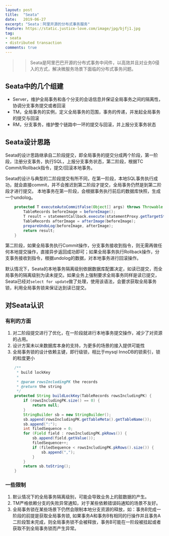 ```yaml
---
layout: post
title:  "Seata"
date:   2019-06-27
excerpt: "Seata：阿里开源的分布式事务服务"
feature: https://static.justice-love.com/image/jpg/bjfj1.jpg
tag:
- seata
- distributed transaction
comments: true
---
```


>> Seata是阿里巴巴开源的分布式事务中间件，以高效并且对业务0侵入的方式，解决微服务场景下面临的分布式事务问题。

## Seata中的几个组建

* Server，维护全局事务和各个分支的会话信息并保证全局事务之间的隔离性，协调分支事务提交或者回滚
* TM，全局事务的实例，定义全局事务的范围，事务的传递，并发起全局事务的提交与回滚
* RM，分支事务，维护整个链路中一环的提交与回滚，并上报分支事务状态

## Seata设计思路

Seata的设计思路继承自二阶段提交，即全局事务的提交分成两个阶段，第一阶段，注册分支事务，执行SQL，上报分支事务状态，第二阶段，根据TC Commit/Rollback指令，提交/回滚本地事务。

Seata的设计与典型的二阶段提交有所不同，在第一阶段，本地SQL事务执行成功，就会直接commit，并不会推迟到第二阶段才提交，全局事务仍然是到第二阶段才进行提交。
本地事务在第一阶段，会根据事务执行前后的数据库快照，生成一个undolog。
```java
    protected T executeAutoCommitFalse(Object[] args) throws Throwable {
        TableRecords beforeImage = beforeImage();
        T result = statementCallback.execute(statementProxy.getTargetStatement(), args);
        TableRecords afterImage = afterImage(beforeImage);
        prepareUndoLog(beforeImage, afterImage);
        return result;
    }
```
第二阶段，如果全局事务执行Commit操作，分支事务接收到指令，则无需再做任何本地提交操作，直接异步返回成功即可；如果全局事务执行Rollback操作，分支事务接收到指令，根据undolog的数据，对本地事务进行回滚操作。

默认情况下，Seata的本地事务隔离级别依据数据库配置决定，如读已提交，而全局事务的隔离级别为读未提交。如果业务上强制要求全局事务同样是读已提交，Seata已经对`select for update`做了处理，使用该语法，会要求获取全局事务锁，利用全局事务锁来保证达到读已提交。

## 对Seata认识

### 有利的方面

1. 对二阶段提交进行了优化，在一阶段就进行本地事务提交操作，减少了对资源的占用。
2. 设计方案未以来数据库本身的支持，为更多的场景的接入提供可能性
3. 全局事务锁的设计依赖主键，即行级锁，相比于mysql InnoDB的锁索引，锁的粒度更小

```java
    /**
     * build lockKey
     *
     * @param rowsIncludingPK the records
     * @return the string
     */
    protected String buildLockKey(TableRecords rowsIncludingPK) {
        if (rowsIncludingPK.size() == 0) {
            return null;
        }
        StringBuilder sb = new StringBuilder();
        sb.append(rowsIncludingPK.getTableMeta().getTableName());
        sb.append(":");
        int filedSequence = 0;
        for (Field field : rowsIncludingPK.pkRows()) {
            sb.append(field.getValue());
            filedSequence++;
            if (filedSequence < rowsIncludingPK.pkRows().size()) {
                sb.append(",");
            }
        }
        return sb.toString();
    }
```

### 一些限制

1. 默认情况下的全局事务隔离级别，可能会导致业务上的脏数据的产生。
2. TM严格依赖分支的失败异常通知，对于某些依赖错误码通知的场景不友好。
3. 全局事务锁在某些场景下仍然会限制本地分支资源的释放，如：事务B完成一阶段的前提是获取全局事务锁, 如果事务A和事务B有相同的行操作并且事务A二阶段暂未完成，则全局事务锁不会被释放，事务B可能在一阶段被挂起或者获取不到全局事务锁而产生异常。
